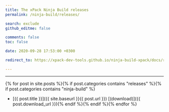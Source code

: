 ```yaml
---
title: The xPack Ninja Build releases
permalink: /ninja-build/releases/

search: exclude
github_editme: false

comments: false
toc: false

date: 2020-09-28 17:53:00 +0300

redirect_to: https://xpack-dev-tools.github.io/ninja-build-xpack/docs/releases/

---
```


___
{% for post in site.posts %}{% if post.categories contains "releases" %}{% if post.categories contains "ninja-build" %}
* [{{ post.title }}]({{ site.baseurl }}{{ post.url }}) [(download)]({{ post.download_url }}){% endif %}{% endif %}{% endfor %}
